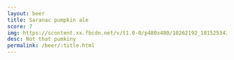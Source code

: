 ```yaml
---
layout: beer
title: Saranac pumpkin ale
score: 7
img: https://scontent.xx.fbcdn.net/v/t1.0-0/p480x480/10262192_10152534301808745_668535654445517750_n.jpg?oh=fdbeaf4896fcdac1af8ab310ba9528b3&oe=5880ABC4
desc: Not that pumkiny
permalink: /beer/:title.html
---
```

